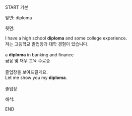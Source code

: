 START
기본

앞면:
diploma


뒷면:
<div>I have a high school <strong>diploma</strong> and some college experience. <br></div><div><div><div>저는 고등학교 졸업장과 대학 경험이 있습니다.</div></div></div><div><br></div><div><div>a <strong>diploma</strong> in banking and finance </div><div><div>금융 및 재무 교육 수료증</div></div></div><div><br></div><div><div><div><span>졸업장을 보여드릴게요.</span></div></div><div><div><span>Let me show you my <strong>diploma</strong>.</span></div></div></div><div><br></div><div>졸업장</div>


해석:
<!--ID: 1746614453749-->
END